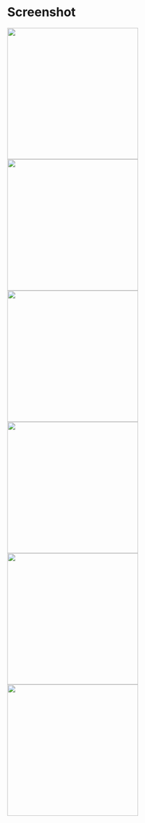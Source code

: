 <div align="center> Zwallet - Frontend </div>

<img src="https://user-images.githubusercontent.com/26200397/106650539-9ce2bd00-65c5-11eb-9fdb-254fc24e1b59.png" width="300">

# Screenshot
<div display="flex" justify-content="space-around">
<img src="https://user-images.githubusercontent.com/26200397/106650539-9ce2bd00-65c5-11eb-9fdb-254fc24e1b59.png" width="300">
<img src="https://user-images.githubusercontent.com/26200397/106650535-9b18f980-65c5-11eb-91b8-17381ed53463.png" width="300">
<img src="https://user-images.githubusercontent.com/26200397/106650537-9c4a2680-65c5-11eb-9852-85aeefdc066a.png" width="300">
<img src="https://user-images.githubusercontent.com/26200397/106650534-9a806300-65c5-11eb-9a30-222887ebe97d.png" width="300">
<img src="https://user-images.githubusercontent.com/26200397/106650548-9d7b5380-65c5-11eb-8bc0-77f721c3c4a1.png" width="300">
<img src="https://user-images.githubusercontent.com/26200397/106650528-994f3600-65c5-11eb-840d-e957d617477b.png" width="300">
 </div>
